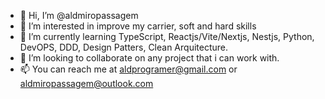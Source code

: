 - 👋 Hi, I’m @aldmiropassagem
- 👀 I’m interested in improve my carrier, soft and hard skills
- 🌱 I’m currently learning TypeScript, Reactjs/Vite/Nextjs, Nestjs, Python, DevOPS, DDD, Design Patters, Clean Arquitecture.
- 💞️ I’m looking to collaborate on any project that i can work with.
- 📫 You can reach me at aldprogramer@gmail.com or aldmiropassagem@outlook.com
